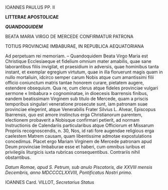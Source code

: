 IOANNES PAULUS PP. II

**LITTERAE APOSTOLICAE**

***QUANDOQUIDEM***

BEATA MARIA VIRGO DE MERCEDE CONFIRMATUR PATRONA

TOTIUS PROVINCIAE IMBABURAE, IN REPUBLICA AEQUATORIANA

Ad perpetuam rei memoriam. – Quandoquidem Beata Virgo Maria est Christique Ecclesiaeque et fidelium omnium mater amabilis, quae sane laborantibus filiis invigilat, et praesidium in adversis, quae hominibus tanta instant, et exemplar egregium virtutum, quae in illa floruerunt magis quam in nullo mortaliuin, idcirco semper carum Nobis atque cum amantissimi filii officio coniunctum matris tantae honorem curare, pietatem augere, estendere obsequium. Qua re, cum clerus atque fideles provinciae vulgari sermone « Imbabura » cognominatae, in dioecesis Ibarrensis finibus, eandem beatissimam Virginem sub titulo de Mercede, quam a priscis temporibus singulari veneratione prosecute sunt, iam patronam suae provinciae elegerint, atque Venerabilis Frater Silvius L. Alvear, Episcopus Ibarrensis, quo est amore instinctus erga Christianorum parentem, electionem probaverit a Nobisque confirmari petierit, ad normam Instructionis de Calendariis particularibus atque Officiorum et Missarum Propriis recognoscendis, n. 30, Nos, id rati fore augendae religious erga caelestem Matrem causam, quam libentissime admotae expostulations concedimus. Placet ergo Mariam Virginem de Mercede patronam apud Deum provinciae Imbaburae esse et haberi, cum omnibus iuribus et privilegiis liturgicis iuxta rubricas consequentibus. Contrariis nihil obstantibus.

*Datum Romae, apud S. Petrum, sub anulo Piscatoris, die XXVIII mensis Decembris, anno MDCCCCLXXVIII, Pontificatus Nostri primo.*

IOANNES Card. VILLOT, *Secretarius Status*